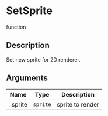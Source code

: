 # SetSprite

<span class="badge badge-secondary">function</span>

## Description
Set new sprite for 2D renderer.

## Arguments
| Name | Type | Description |
| ---- | ---- | ----------- |
| _sprite | `sprite` | sprite to render |